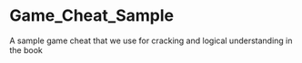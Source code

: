 # Game_Cheat_Sample
A sample game cheat that we use for cracking and logical understanding in the book
